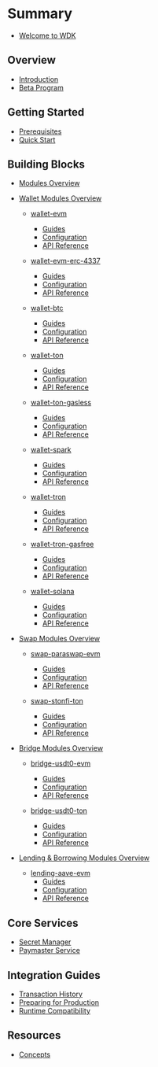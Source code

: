 # Summary
* [Welcome to WDK](README.md)

## Overview
* [Introduction](overview/introduction.md)
* [Beta Program](overview/beta-program.md)

## Getting Started
* [Prerequisites](getting-started/prerequisites.md)
* [Quick Start](getting-started/quick-start.md)

## Building Blocks
* [Modules Overview](wdk-modules/overview.md)
* [Wallet Modules Overview](wdk-modules/wallet-modules/overview.md)
  * [wallet-evm](wdk-modules/wallet-modules/wallet-evm/overview.md)
    * [Guides](wdk-modules/wallet-modules/wallet-evm/guides.md)
    * [Configuration](wdk-modules/wallet-modules/wallet-evm/configuration.md)
    * [API Reference](wdk-modules/wallet-modules/wallet-evm/api-reference.md)

  * [wallet-evm-erc-4337](wdk-modules/wallet-modules/wallet-evm-erc-4337/overview.md)
    * [Guides](wdk-modules/wallet-modules/wallet-evm-erc-4337/guides.md)
    * [Configuration](wdk-modules/wallet-modules/wallet-evm-erc-4337/configuration.md)
    * [API Reference](wdk-modules/wallet-modules/wallet-evm-erc-4337/api-reference.md)

  * [wallet-btc](wdk-modules/wallet-modules/wallet-btc/overview.md)
    * [Guides](wdk-modules/wallet-modules/wallet-btc/guides.md)
    * [Configuration](wdk-modules/wallet-modules/wallet-btc/configuration.md)
    * [API Reference](wdk-modules/wallet-modules/wallet-btc/api-reference.md)

  * [wallet-ton](wdk-modules/wallet-modules/wallet-ton/overview.md)
    * [Guides](wdk-modules/wallet-modules/wallet-ton/guides.md)
    * [Configuration](wdk-modules/wallet-modules/wallet-ton/configuration.md)
    * [API Reference](wdk-modules/wallet-modules/wallet-ton/api-reference.md)

  * [wallet-ton-gasless](wdk-modules/wallet-modules/wallet-ton-gasless/overview.md)
    * [Guides](wdk-modules/wallet-modules/wallet-ton-gasless/guides.md)
    * [Configuration](wdk-modules/wallet-modules/wallet-ton-gasless/configuration.md)
    * [API Reference](wdk-modules/wallet-modules/wallet-ton-gasless/api-reference.md)

  * [wallet-spark](wdk-modules/wallet-modules/wallet-spark/overview.md)
    * [Guides](wdk-modules/wallet-modules/wallet-spark/guides.md)
    * [Configuration](wdk-modules/wallet-modules/wallet-spark/configuration.md)
    * [API Reference](wdk-modules/wallet-modules/wallet-spark/api-reference.md)

  * [wallet-tron](wdk-modules/wallet-modules/wallet-tron/overview.md)
    * [Guides](wdk-moduleswallet-modules/wallet-tron/guides.md)
    * [Configuration](wdk-modules/wallet-modules/wallet-tron/configuration.md)
    * [API Reference](wdk-modules/wallet-modules/wallet-tron/api-reference.md)

  * [wallet-tron-gasfree](wdk-modules/wallet-modules/wallet-tron-gasfree/overview.md)
    * [Guides](wdk-modules/wallet-modules/wallet-tron-gasfree/guides.md)
    * [Configuration](wdk-modules/wallet-modules/wallet-tron-gasfree/configuration.md)
    * [API Reference](wdk-modules/wallet-modules/wallet-tron-gasfree/api-reference.md)

  * [wallet-solana](wdk-modules/wallet-modules/wallet-solana/overview.md)
    * [Guides](wdk-modules/wallet-modules/wallet-solana/guides.md)
    * [Configuration](wdk-modules/wallet-modules/wallet-solana/configuration.md)
    * [API Reference](wdk-modules/wallet-modules/wallet-solana/api-reference.md)

* [Swap Modules Overview](wdk-modules/swap-modules/overview.md)
  * [swap-paraswap-evm](wdk-modules/swap-modules/wdk-protocol-swap-paraswap-evm/overview.md)
    * [Guides](wdk-modules/swap-modules/wdk-protocol-swap-paraswap-evm/guides.md)
    * [Configuration](wdk-modules/swap-modules/wdk-protocol-swap-paraswap-evm/configuration.md)
    * [API Reference](wdk-modules/swap-modules/wdk-protocol-swap-paraswap-evm/api-reference.md)
  
  * [swap-stonfi-ton](wdk-modules/swap-modules/wdk-protocol-swap-stonfi-ton/overview.md)
    * [Guides](wdk-modules/swap-modules/wdk-protocol-swap-stonfi-ton/guides.md)
    * [Configuration](wdk-modules/swap-modules/wdk-protocol-swap-stonfi-ton/configuration.md)
    * [API Reference](wdk-modules/swap-modules/wdk-protocol-swap-stonfi-ton/api-reference.md)

* [Bridge Modules Overview](wdk-modules/bridge-modules/overview.md)
  * [bridge-usdt0-evm](wdk-modules/bridge-modules/wdk-protocol-bridge-usdt0-evm/overview.md)
    * [Guides](wdk-modules/bridge-modules/wdk-protocol-bridge-usdt0-evm/guides.md)
    * [Configuration](wdk-modules/bridge-modules/wdk-protocol-bridge-usdt0-evm/configuration.md)
    * [API Reference](wdk-modules/bridge-modules/wdk-protocol-bridge-usdt0-evm/api-reference.md)

  * [bridge-usdt0-ton](wdk-modules/bridge-modules/wdk-protocol-bridge-usdt0-ton/overview.md)
    * [Guides](wdk-modules/bridge-modules/wdk-protocol-bridge-usdt0-ton/guides.md)
    * [Configuration](wdk-modules/bridge-modules/wdk-protocol-bridge-usdt0-ton/configuration.md)
    * [API Reference](wdk-modules/bridge-modules/wdk-protocol-bridge-usdt0-ton/api-reference.md)

* [Lending & Borrowing Modules Overview](wdk-modules/lending-modules/overview.md)
  * [lending-aave-evm](wdk-modules/lending-modules/wdk-protocol-lending-aave-evm/overview.md)
    * [Guides](wdk-modules/lending-modules/wdk-protocol-lending-aave-evm/guides.md)
    * [Configuration](wdk-modules/lending-modules/wdk-protocol-lending-aave-evm/configuration.md)
    * [API Reference](wdk-modules/lending-modules/wdk-protocol-lending-aave-evm/api-reference.md)



## Core Services
* [Secret Manager](documentation/secret-manager.md)
* [Paymaster Service](documentation/paymaster.md)

<!-- ## Indexer
* [Overview](documentation/indexer.md)
* [Quick Start](documentation/indexer/indexer-quick-start.md)
* [API Reference](documentation/indexer/indexer-api-reference.md)
* [Configuration](documentation/indexer/indexer-configuration.md) -->
<!-- * [Deployment](documentation/indexer/indexer-deployment.md)
* [Performance](documentation/indexer/indexer-performance.md)
* [Monitoring](documentation/indexer/indexer-monitoring.md)
* [Troubleshooting](documentation/indexer/indexer-troubleshooting.md) 
* [Testing Strategies](documentation/indexer/indexer-testing.md)-->
<!-- * [Chain-Specific Indexers](documentation/indexer/)
  * [Bitcoin](documentation/indexer/indexer-btc.md)
  * [EVM Chains](documentation/indexer/indexer-evm.md)
  * [Solana](documentation/indexer/indexer-solana.md)
  * [Spark](documentation/indexer/indexer-spark.md)
  * [TON](documentation/indexer/indexer-ton.md)
  * [TRON](documentation/indexer/indexer-tron.md)
  * [Extending to New Chains](documentation/indexer/indexer-extending.md) -->

## Integration Guides
* [Transaction History](documentation/transaction-history.md)
  <!-- * [UI Patterns](documentation/transaction-history-ui-patterns.md)
  * [Code Examples](documentation/transaction-history-examples.md) -->
* [Preparing for Production](documentation/preparing-for-production.md)
* [Runtime Compatibility](documentation/using-bare-runtime.md)


<!-- ## Integration Examples

* React
* React Native -->

## Resources
* [Concepts](resources/concepts.md)
